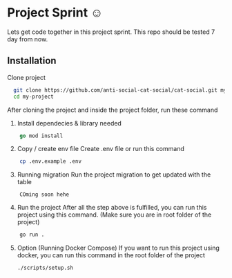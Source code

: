 # Project Sprint ☺

Lets get code together in this project sprint.
This repo should be tested 7 day from now.

## Installation

Clone project

```bash
  git clone https://github.com/anti-social-cat-social/cat-social.git my-project
  cd my-project
```

After cloning the project and inside the project folder, run these command

1. Install dependecies & library needed

```go
    go mod install
```

2. Copy / create env file
   Create .env file or run this command

```bash
    cp .env.example .env
```

3. Running migration
   Run the project migration to get updated with the table

```
    COming soon hehe
```

4. Run the project
   After all the step above is fulfilled, you can run this project using this command.
   (Make sure you are in root folder of the project)

```bash
    go run .
```

5. Option (Running Docker Compose)
    If you want to run this project using docker, you can run this command in the root folder of the project
    
    ```bash
    ./scripts/setup.sh
    ```